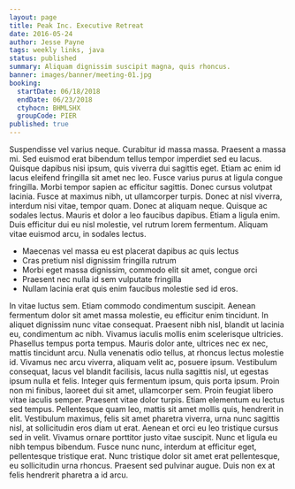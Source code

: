```yaml
---
layout: page
title: Peak Inc. Executive Retreat
date: 2016-05-24
author: Jesse Payne
tags: weekly links, java
status: published
summary: Aliquam dignissim suscipit magna, quis rhoncus.
banner: images/banner/meeting-01.jpg
booking:
  startDate: 06/18/2018
  endDate: 06/23/2018
  ctyhocn: BHMLSHX
  groupCode: PIER
published: true
---
```

Suspendisse vel varius neque. Curabitur id massa massa. Praesent a massa mi. Sed euismod erat bibendum tellus tempor imperdiet sed eu lacus. Quisque dapibus nisi ipsum, quis viverra dui sagittis eget. Etiam ac enim id lacus eleifend fringilla sit amet nec leo. Fusce varius purus at ligula congue fringilla. Morbi tempor sapien ac efficitur sagittis. Donec cursus volutpat lacinia.
Fusce at maximus nibh, ut ullamcorper turpis. Donec at nisl viverra, interdum nisi vitae, tempor quam. Donec at aliquam neque. Quisque ac sodales lectus. Mauris et dolor a leo faucibus dapibus. Etiam a ligula enim. Duis efficitur dui eu nisl molestie, vel rutrum lorem fermentum. Aliquam vitae euismod arcu, in sodales lectus.

* Maecenas vel massa eu est placerat dapibus ac quis lectus
* Cras pretium nisl dignissim fringilla rutrum
* Morbi eget massa dignissim, commodo elit sit amet, congue orci
* Praesent nec nulla id sem vulputate fringilla
* Nullam lacinia erat quis enim faucibus molestie sed id eros.

In vitae luctus sem. Etiam commodo condimentum suscipit. Aenean fermentum dolor sit amet massa molestie, eu efficitur enim tincidunt. In aliquet dignissim nunc vitae consequat. Praesent nibh nisl, blandit ut lacinia eu, condimentum ac nibh. Vivamus iaculis mollis enim scelerisque ultricies. Phasellus tempus porta tempus. Mauris dolor ante, ultrices nec ex nec, mattis tincidunt arcu. Nulla venenatis odio tellus, at rhoncus lectus molestie id. Vivamus nec arcu viverra, aliquam velit ac, posuere ipsum. Vestibulum consequat, lacus vel blandit facilisis, lacus nulla sagittis nisl, ut egestas ipsum nulla et felis. Integer quis fermentum ipsum, quis porta ipsum. Proin non mi finibus, laoreet dui sit amet, ullamcorper sem. Proin feugiat libero vitae iaculis semper. Praesent vitae dolor turpis. Etiam elementum eu lectus sed tempus.
Pellentesque quam leo, mattis sit amet mollis quis, hendrerit in elit. Vestibulum maximus, felis sit amet pharetra viverra, urna nunc sagittis nisl, at sollicitudin eros diam ut erat. Aenean et orci eu leo tristique cursus sed in velit. Vivamus ornare porttitor justo vitae suscipit. Nunc et ligula eu nibh tempus bibendum. Fusce nunc nunc, interdum at efficitur eget, pellentesque tristique erat. Nunc tristique dolor sit amet erat pellentesque, eu sollicitudin urna rhoncus. Praesent sed pulvinar augue. Duis non ex at felis hendrerit pharetra a id arcu.
